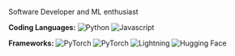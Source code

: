 Software Developer and ML enthusiast


**Coding Languages:**
![Python](https://img.shields.io/badge/Python-3776AB?style=for-the-badge&logo=python&logoColor=white) 
![Javascript](https://img.shields.io/badge/JavaScript-F7DF1E?style=for-the-badge&logo=javascript&logoColor=black) 

**Frameworks:**
![PyTorch](https://img.shields.io/badge/PyTorch-EE4C2C?style=for-the-badge&logo=pytorch&logoColor=white) 
![PyTorch](https://img.shields.io/badge/PyG-3C2179?style=for-the-badge&logo=pyg&logoColor=white) 
![Lightning](https://img.shields.io/badge/Lightning-792DE4?style=for-the-badge&logo=pytorch-lightning&logoColor=white)
![Hugging Face](https://img.shields.io/badge/Hugging%20Face-FFBA00?style=for-the-badge&logo=hf&logoColor=white)
